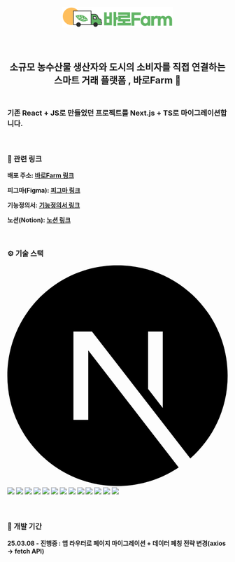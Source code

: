 <br>
<div align='center'> <img src='./public/images/BaroFarmLogo_long.png' width=50%> </div>
<br>

## <br> <div align='center'> 소규모 농수산물 생산자와 도시의 소비자를 직접 연결하는 스마트 거래 플랫폼 , 바로Farm 🌱 </div> <br>

### 기존 React + JS로 만들었던 프로젝트를 Next.js + TS로 마이그레이션합니다.

<br>

### 🔗 관련 링크

<b> 배포 주소: [바로Farm 링크](https://barofarm.netlify.app/)</b>

<b> 피그마(Figma): [피그마 링크](<https://www.figma.com/design/ThTdy4bAI2dDMxaRcDPFAW/4%EB%94%B8%EB%9D%BC---%EB%B0%94%EB%A1%9C%ED%8C%9C(Farm)?node-id=0-1&p=f&t=O2YRQAev0xPoQLzn-0>)</b>

<b> 기능정의서: [기능정의서 링크](https://docs.google.com/spreadsheets/d/12brCwjbi5Jx5qKoXahrMsqFkfG7VHe_1B374fup5QQg/edit?gid=0#gid=0)</b>

<b> 노션(Notion): [노션 링크](https://www.notion.so/4-4-3275fa56674041069f61c44806d2d11e?pvs=4)</b>

<br>

### ⚙️ 기술 스택

<div>
  <!-- 개발 도구 -->
  <svg role="img" viewBox="0 0 24 24" xmlns="http://www.w3.org/2000/svg"><title>Next.js</title><path d="M18.665 21.978C16.758 23.255 14.465 24 12 24 5.377 24 0 18.623 0 12S5.377 0 12 0s12 5.377 12 12c0 3.583-1.574 6.801-4.067 9.001L9.219 7.2H7.2v9.596h1.615V9.251l9.85 12.727Zm-3.332-8.533 1.6 2.061V7.2h-1.6v6.245Z"/></svg>
  <img src="https://img.shields.io/badge/git-F05032?style=for-the-badge&logo=git&logoColor=white">
  <img src="https://img.shields.io/badge/github-181717?style=for-the-badge&logo=github&logoColor=white">
  <img src="https://img.shields.io/badge/figma-666666?style=for-the-badge&logo=figma&logoColor=white">
  <!-- 빌드 도구 -->
  <img src="https://img.shields.io/badge/vite-646CFF?style=for-the-badge&logo=vite&logoColor=white">
  <!-- 프론트엔드 기본 기술 -->
  <img src="https://img.shields.io/badge/html5-E34F26?style=for-the-badge&logo=html5&logoColor=white">
  <img src="https://img.shields.io/badge/css-1572B6?style=for-the-badge&logo=css3&logoColor=white">
  <img src="https://img.shields.io/badge/javascript-F7DF1E?style=for-the-badge&logo=javascript&logoColor=black">
  <!-- 프레임워크 및 스타일링 -->
  <img src="https://img.shields.io/badge/react-61DAFB?style=for-the-badge&logo=react&logoColor=white">
  <img src="https://img.shields.io/badge/tailwindcss-06B6D4?style=for-the-badge&logo=tailwindcss&logoColor=white">
  <!-- 상태 관리 및 데이터 페칭 -->
  <img src="https://img.shields.io/badge/zustand-00B899?style=for-the-badge&logo=&logoColor=white">
  <img src="https://img.shields.io/badge/tanstack query-FF4154?style=for-the-badge&logo=reactquery&logoColor=white">
  <!-- 라우팅 -->
  <img src="https://img.shields.io/badge/reactrouter-CA4245?style=for-the-badge&logo=reactrouter&logoColor=white">
  <!-- 배포 -->
  <img src="https://img.shields.io/badge/netlify-00C7B7?style=for-the-badge&logo=netlify&logoColor=white">
</div>
<br>
<br>


### 📆 개발 기간

<b>25.03.08 - 진행중 : 앱 라우터로 페이지 마이그레이션 + 데이터 페칭 전략 변경(axios -> fetch API)</b>
